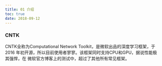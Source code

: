 ```yaml
---
title: 01 介绍
toc: true
date: 2018-09-12
---
```



### CNTK

CNTK全称为Computational Network Toolkit，是微软出品的深度学习框架，于2016 年初开源，所以目前使用者寥寥。该框架同时支持CPU和GPU，据说性能极其强悍，在 微软官方博客上的测试中，超过了其他所有常见框架。
